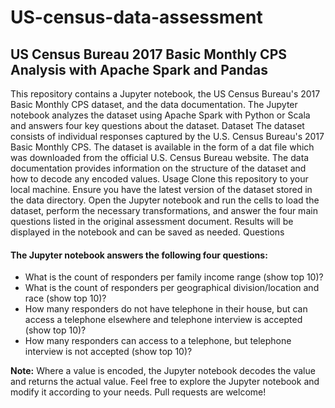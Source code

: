 # US-census-data-assessment
## US Census Bureau 2017 Basic Monthly CPS Analysis with Apache Spark and Pandas
This repository contains a Jupyter notebook, the US Census Bureau's 2017 Basic Monthly CPS dataset, and the data documentation. The Jupyter notebook analyzes the dataset using Apache Spark with Python or Scala and answers four key questions about the dataset.
Dataset
The dataset consists of individual responses captured by the U.S. Census Bureau's 2017 Basic Monthly CPS. The dataset is available in the form of a dat file which was downloaded from the official U.S. Census Bureau website. The data documentation provides information on the structure of the dataset and how to decode any encoded values.
Usage
Clone this repository to your local machine.
Ensure you have the latest version of the dataset stored in the data directory.
Open the Jupyter notebook and run the cells to load the dataset, perform the necessary transformations, and answer the four main questions listed in the original assessment document.
Results will be displayed in the notebook and can be saved as needed.
Questions
#### The Jupyter notebook answers the following four questions:     
- What is the count of responders per family income range (show top 10)?     
- What is the count of responders per geographical division/location and race (show top 10)?     
- How many responders do not have telephone in their house, but can access a telephone elsewhere and telephone interview is accepted (show top 10)?     
- How many responders can access to a telephone, but telephone interview is not accepted (show top 10)?

**Note:** Where a value is encoded, the Jupyter notebook decodes the value and returns the actual value.
Feel free to explore the Jupyter notebook and modify it according to your needs. Pull requests are welcome!
